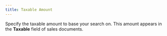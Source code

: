 ```yaml
---
title: Taxable Amount
---
```



Specify the taxable amount to base your search on. This amount appears  in the **Taxable** field of sales  documents.
